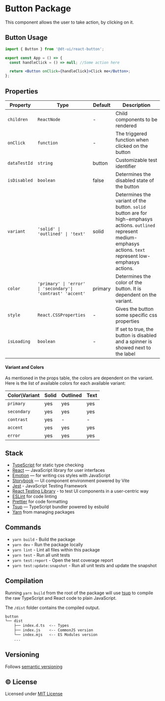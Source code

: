 # Button Package

This component allows the user to take action, by clicking on it.

## Button Usage

```jsx
import { Button } from '@dt-ui/react-button';

export const App = () => {
  const handleClick = () => null; //Some action here

  return <Button onClick={handleClick}>Click me</Button>;
};
```

## Properties

| Property     | Type                                                        | Default | Description                                                                                                                                                              |
| ------------ | ----------------------------------------------------------- | ------- | ------------------------------------------------------------------------------------------------------------------------------------------------------------------------ |
| `children`   | `ReactNode`                                                 | -       | Child components to be rendered                                                                                                                                          |
| `onClick`    | `function`                                                  | -       | The triggered function when clicked on the button                                                                                                                        |
| `dataTestId` | `string`                                                    | button  | Customizable test identifier                                                                                                                                             |
| `isDisabled` | `boolean`                                                   | false   | Determines the disabled state of the button                                                                                                                              |
| `variant`    | `'solid' \| 'outlined' \| 'text'`                           | solid   | Determines the variant of the button. `solid` button are for high-emphasys actions. `outlined` represent medium-emphasys actions. `text` represent low-emphasys actions. |
| `color`      | `'primary' \| 'error' \| 'secondary'\| 'contrast' 'accent'` | primary | Determines the color of the button. It is dependent on the variant.                                                                                                      |
| `style`      | `React.CSSProperties`                                       | -       | Gives the button some specific css properties                                                                                                                            |
| `isLoading`  | `boolean`                                                   | -       | If set to true, the button is disabled and a spinner is showed next to the label                                                                                         |

#### Variant and Colors

As mentioned in the props table, the colors are dependent on the variant. Here is the list of available colors for each available variant:

| Color\Variant | Solid | Outlined | Text |
| ------------- | ----- | -------- | ---- |
| `primary`     | yes   | yes      | yes  |
| `secondary`   | yes   | yes      | yes  |
| `contrast`    | yes   | -        | -    |
| `accent`      | yes   | yes      | yes  |
| `error`       | yes   | yes      | yes  |

## Stack

- [TypeScript](https://www.typescriptlang.org/) for static type checking
- [React](https://reactjs.org/) — JavaScript library for user interfaces
- [Emotion](https://emotion.sh/docs/introduction) — for writing css styles with JavaScript
- [Storybook](https://storybook.js.org/) — UI component environment powered by Vite
- [Jest](https://jestjs.io/) - JavaScript Testing Framework
- [React Testing Library](https://testing-library.com/) - to test UI components in a user-centric way
- [ESLint](https://eslint.org/) for code linting
- [Prettier](https://prettier.io) for code formatting
- [Tsup](https://github.com/egoist/tsup) — TypeScript bundler powered by esbuild
- [Yarn](https://yarnpkg.com/) from managing packages

## Commands

- `yarn build` - Build the package
- `yarn dev` - Run the package locally
- `yarn lint` - Lint all files within this package
- `yarn test` - Run all unit tests
- `yarn test:report` - Open the test coverage report
- `yarn test:update:snapshot` - Run all unit tests and update the snapshot

## Compilation

Running `yarn build` from the root of the package will use [tsup](https://tsup.egoist.dev/) to compile the raw TypeScript and React code to plain JavaScript.

The `/dist` folder contains the compiled output.

```bash
button
└── dist
    ├── index.d.ts  <-- Types
    ├── index.js    <-- CommonJS version
    └── index.mjs   <-- ES Modules version
    ...
```

## Versioning

Follows [semantic versioning](https://semver.org/)

## &copy; License

Licensed under [MIT License](LICENSE.md)
